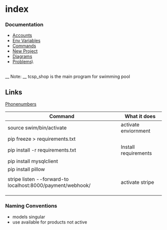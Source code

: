 # index

### Documentation

* [Accounts](accounts.md)
* [Env Variables](variables.md)
* [Commands](commands.md)
* [New Project](newproject.md)
* [Diagrams](swim.svg)
* [Problems](reverse-statix-etc-problems.md)\


\
\_\_ Note: \_\_ tcsp\_shop is the main program for swimming pool

## Links

[Phonenumbers](https://django-phonenumber-field.readthedocs.io/en/latest/index.html)

| Command                                                    | What it does         |
| ---------------------------------------------------------- | -------------------- |
| source swim/bin/activate                                   | activate enviornment |
| pip freeze > requirements.txt                              |                      |
| pip install -r requirements.txt                            | Install requirements |
| pip install mysqlclient                                    |                      |
| pip install pillow                                         |                      |
|                                                            |                      |
| stripe listen --forward-to localhost:8000/payment/webhook/ | activate stripe      |
|                                                            |                      |
|                                                            |                      |
|                                                            |                      |

### Naming Conventions

* models singular
* use available for products not active

